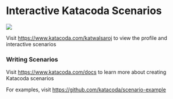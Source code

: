 # Interactive Katacoda Scenarios

[![](http://shields.katacoda.com/katacoda/katwalsaroj/count.svg)](https://www.katacoda.com/katwalsaroj "Get your profile on Katacoda.com")

Visit https://www.katacoda.com/katwalsaroj to view the profile and interactive scenarios

### Writing Scenarios
Visit https://www.katacoda.com/docs to learn more about creating Katacoda scenarios

For examples, visit https://github.com/katacoda/scenario-example

